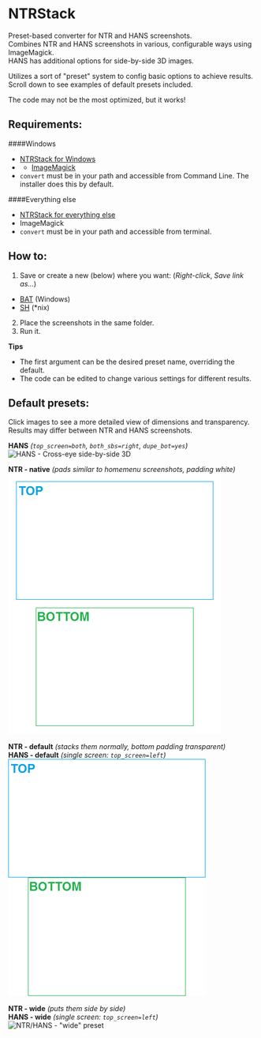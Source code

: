 # NTRStack
Preset-based converter for NTR and HANS screenshots.    
Combines NTR and HANS screenshots in various, configurable ways using ImageMagick.    
HANS has additional options for side-by-side 3D images.

Utilizes a sort of "preset" system to config basic options to achieve results.    
Scroll down to see examples of default presets included.

The code may not be the most optimized, but it works!

Requirements:
----
####Windows
- [NTRStack for Windows](https://raw.githubusercontent.com/RePod/NTRStack/master/ntr_stack.bat)
- - [ImageMagick](http://imagemagick.org/script/binary-releases.php#windows)
 - `convert` must be in your path and accessible from Command Line. The installer does this by default.

####Everything else
- [NTRStack for everything else](https://raw.githubusercontent.com/RePod/NTRStack/master/ntr_stack.sh)
- ImageMagick
 - `convert` must be in your path and accessible from terminal.

How to:
----
1. Save or create a new (below) where you want: (*Right-click*, *Save link as...*)
 - [BAT](https://raw.githubusercontent.com/RePod/NTRStack/master/ntr_stack.bat) (Windows)
 - [SH](https://raw.githubusercontent.com/RePod/NTRStack/master/ntr_stack.sh) (*nix) 
2. Place the screenshots in the same folder.
4. Run it.

**Tips**
 - The first argument can be the desired preset name, overriding the default.
 - The code can be edited to change various settings for different results.

Default presets:
----
Click images to see a more detailed view of dimensions and transparency.    
Results may differ between NTR and HANS screenshots.

**HANS** *(`top_screen=both`, `both_sbs=right`, `dupe_bot=yes`)*      
![HANS - Cross-eye side-by-side 3D](sample/sbs.png)

**NTR - native** *(pads similar to homemenu screenshots, padding white)*    
![NTR - "native" preset](sample/HNI_0000.png)

**NTR - default** *(stacks them normally, bottom padding transparent)*    
**HANS - default** *(single screen: `top_screen=left`)*    
![NTR/HANS - "default" preset](sample/scr_0000.png)

**NTR - wide** *(puts them side by side)*    
**HANS - wide** *(single screen: `top_screen=left`)*    
![NTR/HANS - "wide" preset](sample/wide_0000.png)
